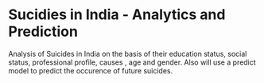 # Sucidies in India - Analytics and Prediction
Analysis of Suicides in India on the basis of their education status, social status, professional profile, causes , age and gender. Also will use a predict model to predict the occurence of future suicides.

